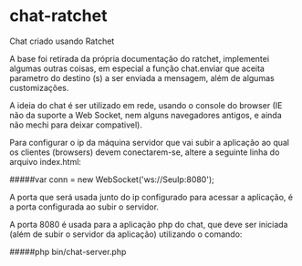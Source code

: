 chat-ratchet
============

Chat criado usando Ratchet

A base foi retirada da própria documentação do ratchet, implementei algumas outras coisas, em especial a função chat.enviar que aceita parametro do destino (s) a ser enviada a mensagem, além de algumas customizações.

A ideia do chat é ser utilizado em rede, usando o console do browser (IE não da suporte a Web Socket, nem alguns navegadores antigos, e ainda não mechi para deixar compativel).

Para configurar o ip da máquina servidor que vai subir a aplicação ao qual os clientes (browsers) devem conectarem-se, altere a seguinte linha do arquivo index.html:

#####var conn = new WebSocket('ws://SeuIp:8080');

A porta que será usada junto do ip configurado para acessar a aplicação, é a porta configurada ao subir o servidor.

A porta 8080 é usada para a aplicação php do chat, que deve ser iniciada (além de subir o servidor da aplicação) utilizando o comando:

#####php bin/chat-server.php
